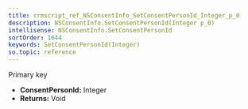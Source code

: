```yaml
---
title: crmscript_ref_NSConsentInfo_SetConsentPersonId_Integer_p_0
description: NSConsentInfo.SetConsentPersonId(Integer p_0)
intellisense: NSConsentInfo.SetConsentPersonId
sortOrder: 1644
keywords: SetConsentPersonId(Integer)
so.topic: reference
---
```



Primary key



* **ConsentPersonId:** Integer
* **Returns:** Void


